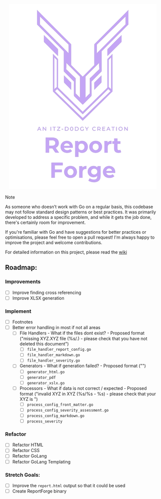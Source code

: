 <p align="center">
    <img src="engine/template/html/images/logo.png">
</p>

> [!Note]
> As someone who doesn’t work with Go on a regular basis, this codebase may not follow standard design patterns or best practices. 
> It was primarily developed to address a specific problem, and while it gets the job done, there's certainly room for improvement.
> 
> If you're familiar with Go and have suggestions for better practices or optimisations, please feel free to open a pull request! I'm always happy to improve the project and welcome contributions.

For detailed information on this project, please read the [wiki](https://github.com/itz-d0dgy-2nd/ReportForge/wiki)

## Roadmap:

### Improvements
- [ ] Improve finding cross referencing
- [ ] Improve XLSX generation 

### Implement
- [ ] Footnotes
- [ ] Better error handling in most if not all areas
    - [ ] File Handlers - What if the files dont exist? - Proposed format ("missing XYZ.XYZ file (%s/.) - please check that you have not deleted this document")
        - [ ] `file_handler_report_config.go`
        - [ ] `file_handler_markdown.go`
        - [ ] `file_handler_severity.go`
    - [ ] Generators - What if generation failed? - Proposed format ("")
        - [ ] `generator_html.go` 
        - [ ] `generator_pdf`
        - [ ] `generator_xslx.go`
    - [ ] Processors - What if data is not correct / expected - Proposed format ("invalid XYZ in XYZ (%s/%s - %s) - please check that your XYZ is ")
        - [ ] `process_config_front_matter.go`
        - [ ] `process_config_severity_assessment.go`
        - [ ] `process_config_markdown.go`
        - [ ] `process_severity`

### Refactor
- [ ] Refactor HTML
- [ ] Refactor CSS
- [ ] Refactor GoLang
- [ ] Refactor GoLang Templating

### Stretch Goals:
- [ ] Improve the `report.html` output so that it could be used
- [ ] Create ReportForge binary
